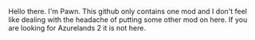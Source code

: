 Hello there. I'm Pawn. This github only contains one mod and I don't feel like dealing with the headache of putting some other mod on here. If you are looking for Azurelands 2 it is not here.